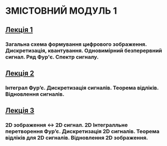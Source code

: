 # **ЗМІСТОВНИЙ МОДУЛЬ 1**
## [**Лекція 1**](/_LEC_/Modulus_1/2021_CG_DIP_Mod_1_Lec_1.pdf)
### **Загальна схема формування цифрового зображення. Дискретизація, квантування. Одновимірний безперервний сигнал. Ряд Фур'є. Спектр сигналу.**
## [**Лекція 2**](/_LEC_/Modulus_1/2021_CG_DIP_Mod_1_Lec_2.pdf)
### **Інтеграл Фур’є. Дискретизація сигналів. Теорема відліків. Відновлення сигналів.**
## [**Лекція 3**](/_LEC_/Modulus_1/2021_CG_DIP_Mod_1_Lec_3.pdf)
### **2D зображення <-> 2D сигнал. 2D Інтегралльне перетворення Фур’є. Дискретизація 2D сигналів. Теорема відліків для 2D сигналів. Відновлення 2D зображення.**
